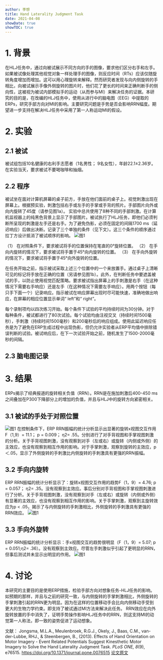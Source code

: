```yaml
---
author: 李想
title: Hand Laterality Judgment Task
date: 2021-04-08
showDate: true
showTOC: true
---
```


# 1.	背景
在HLJ任务中，通过向被试展示不同方向的手的图像，要求他们区分右手和左手。如果被试像处理其他视觉对象一样处理手的图像，则反应时间（RTs）应该仅随旋转角度增加而增加。这可以用心理旋转来解释。然而研究者发现与向内侧旋转的手相比，向被试展示手像外侧旋转的图片时，他们花了更长的时间来正确判断手的侧向性，这被视为被试内部模拟手的运动（从而参与MI）来解决任务的证据。本研究的目的是，在改编的HLJ任务中，使用从进行中的脑电图（EEG）中提取的ERPs，研究手部方向对MI的影响。主要研究问题是手势是否会影响RRN幅度。期望进一步支持在解决HLJ任务中采用了第一人称运动MI的假设。
# 2.	实验
## 2.1	被试
被试组包括10名健康的右利手志愿者（1名男性； 9名女性），年龄22.1±2.36岁。在实验当天，要求被试不要喝咖啡和抽烟。

## 2.2	程序
被试坐在面对计算机屏幕的桌子前方，手放在他们面前的桌子上。视觉刺激出现在屏幕上。根据预实验，刺激包括右手或左手的手掌或手背的照片。手部图片向外或向内旋转了45度（请参见图1a）。
实验中总共使用了8种不同的手部刺激。在计算机监视器上的纯黑色背景上显示了手部图片。被试执行了HLJ任务，即他们必须判断所呈现的刺激是左手还是右手。为了避免伪影，必须在固定的间隔1700 ms（延迟响应）后做出决断。记录了三个单独的条件（见下文）。这三个条件的顺序通过拉丁方设计抵消了被试顺序的影响。 
![图1](../Supporting_Information/2021-04-08-LX1-Fig1.png)

（1）	在对照条件下，要求被试将手的位置保持在笔直的0°旋转位置。
（2）	在手向内旋转的情况下，要求被试将手置于45°向内旋转的位置。
（3）	在手向外旋转的情况下，要求被试将手置于45°向外旋转的位置。

在任务开始之前，指示被试采取上述三个位置中的一个来放置手。通过桌子上清晰可见的标记将手放在正确的位置（另请参见图1b）。此外，在判断任务中要遮盖被试的手，以防止使用视觉匹配策略。要求被试指出屏幕上的手刺激是右手（在这种情况下需要右手响应）还是左手（在这种情况下需要左手响应）。用两个按钮（每只手下面一个）记录响应。指示被试在响应屏幕出现时尽可能快速，准确地做出响应，在屏幕的相应位置显示单词“ left”和“ right”。

每个录制项均以四次练习开始。每个条件下试验的平均持续时间为30分钟。对于每种条件，被试都进行了80次试验。每个试验均由注视交叉（持续时间1500毫秒），手刺激（持续时间1500毫秒）和200毫秒后的响应组成。使用此延迟响应任务是为了避免在ERP生成过程中出现伪影，但仍允许实验者从ERP平均值中排除错误判断的试验。被试响应后，在下一次试验开始之前，随机发生了1500-2000毫秒的间隔。

## 2.3	脑电图记录
# 3.	结果
ERPs揭示了经典报道的旋转相关负值（RRN）。RRN是在施加刺激后400-450 ms之间叠加在P300下降部分上的增加的负值，并且与HLJ中的旋转方向紧密相关。
## 3.1	被试的手处于对照位置
![图1](../Supporting_Information/2021-04-08-LX1-Fig2.png)
在控制条件下，ERP RRN振幅的统计分析显示出显著的旋转x视图交互作用F（1,9）= 11.1； p = 0.009； ƞ2= .55。分别进行了对手背视图和手掌视图刺激的分析。关于手背视图刺激，没有观察到对手（左或右）或旋转（内侧或外侧）的主效应，也没有观察到相互作用的影响。对于手掌刺激，观察到旋转的主效应，p ＜.05，显示了外侧旋转的手刺激比内侧旋转的手刺激具有更强的RRN振幅。
## 3.2	手向内旋转
ERP RRN振幅的统计分析显示了：旋转x视图交互作用的趋势F（1，9）= 4.76; p = 0.057； ƞ2= .35。没有观察到主效应。事后分别对手背视图和手掌视图刺激进行了分析。关于手背视图刺激，没有观察到对手（左或右）或旋转（内侧或外侧）有显著的主效应，也没有观察到相互作用的影响。关于手掌刺激，观察到主旋转效应为p < .05，揭示了与内侧旋转的手刺激相比，外侧旋转的手刺激具有更强的RRN效应。
![图1](../Supporting_Information/2021-04-08-LX1-Fig3.png)
## 3.3	手向外旋转
ERP RRN振幅的统计分析显示：手x视图交互的趋势很明显（F（1，9）= 5.07; p = 0.051;ƞ2= .36）。没有观察到主效应。尽管左手刺激似乎引起了更明显的RRN，但事后测试并未显示出明显的作用。
![图1](../Supporting_Information/2021-04-08-LX1-Fig4.png)
# 4.	讨论
本研究的主要目的是使用ERP措施，检验手部方向对想象任务-HLJ任务的影响。如预期的那样，并且与之前的研究一致，与内侧旋转的手掌刺激相比，外侧旋转的手掌刺激引起的RRN更为明显。因为在这样的位置移动手会比向内侧移动手受到更大的生物力学约束。即支持了被试通过MI方法来解决此任务。
RRN效应在向外旋转放置的手中消失了，证明手势操作影响HLJ任务中的RRN，则这支持MI的动觉第一人称法，即一致的姿势促进了运动想象。





文献： Jongsma, M.L.A., Meulenbroek, R.G.J., Okely, J., Baas, C.M., van-der-Lubbe, RHJ., & Steenbergen, B., (2013). Effects of Hand Orientation on Motor Imagery - Event Related Potentials Suggest Kinesthetic Motor Imagery to Solve the Hand Laterality Judgment Task. *PLoS ONE, 8*(9), e76515. https://doi.org/10.1371/journal.pone.0076515    [论文原文](../Source_Files/2021-04-08-LX1.pdf)










